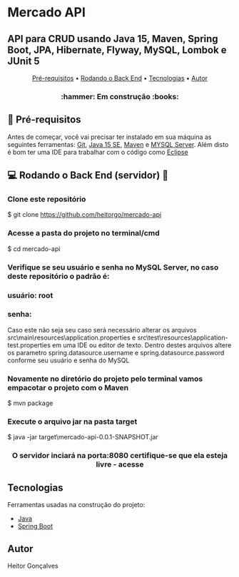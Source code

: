 # Mercado API

## API para CRUD usando Java 15, Maven, Spring Boot, JPA, Hibernate, Flyway, MySQL, Lombok e JUnit 5

<p align="center">
 <a href="#pre-requisitos">Pré-requisitos</a> •
 <a href="#rodando-o-back-end-servidor">Rodando o Back End</a> • 
 <a href="#tecnologias">Tecnologias</a> •
 <a href="#autor">Autor</a>
</p>

<h3 align="center">:hammer: Em construção :books:</h3>

## :speech_balloon: Pré-requisitos 

Antes de começar, você vai precisar ter instalado em sua máquina as seguintes ferramentas:
[Git](https://git-scm.com), [Java 15 SE](https://www.oracle.com/java/technologies/javase/jdk15-archive-downloads.html),
[Maven](https://maven.apache.org/download.cgi) e [MYSQL Server](https://dev.mysql.com/downloads/mysql/). 
Além disto é bom ter uma IDE para trabalhar com o código como [Eclipse](https://www.eclipse.org/downloads/)

## :computer: Rodando o Back End (servidor) 🚀

### Clone este repositório
$ git clone <https://github.com/heitorgo/mercado-api>

### Acesse a pasta do projeto no terminal/cmd
$ cd mercado-api

### Verifique se seu usuário e senha no MySQL Server, no caso deste repositório o padrão é:

### usuário: root
### senha:

Caso este não seja seu caso será necessário alterar os arquivos src\main\resources\application.properties e src\test\resources\application-test.properties em uma IDE ou editor de texto. Dentro destes arquivos altere os parametro spring.datasource.username e spring.datasource.password conforme seu usuário e senha do MySQL

### Novamente no diretório do projeto pelo terminal vamos empacotar o projeto com  o Maven
$ mvn package

### Execute o arquivo jar na pasta target
$ java -jar target\mercado-api-0.0.1-SNAPSHOT.jar

<h3 align="center"> O servidor inciará na porta:8080 certifique-se que ela esteja livre - acesse <http://localhost:8080></h3>

## Tecnologias

Ferramentas usadas na construção do projeto:

- [Java](https://www.oracle.com/br/java/)
- [Spring Boot](https://spring.io/)

## Autor

Heitor Gonçalves

